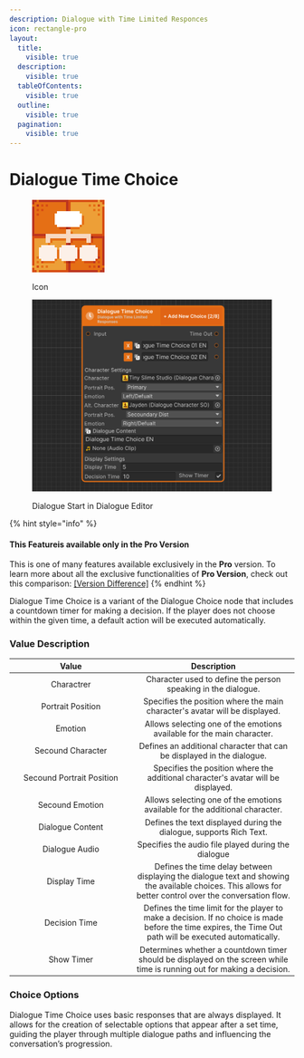 ```yaml
---
description: Dialogue with Time Limited Responces
icon: rectangle-pro
layout:
  title:
    visible: true
  description:
    visible: true
  tableOfContents:
    visible: true
  outline:
    visible: true
  pagination:
    visible: true
---
```


# Dialogue Time Choice

<div><figure><img src="../../.gitbook/assets/MT_Node_Timer_Gizmo.png" alt="" width="128"><figcaption><p>Icon</p></figcaption></figure> <figure><img src="../../.gitbook/assets/Graph_TimeChoice.png" alt="" width="563"><figcaption><p>Dialogue Start in Dialogue Editor</p></figcaption></figure></div>

{% hint style="info" %}
#### This Featureis available only in the **Pro Version**

This is one of many features available exclusively in the **Pro** version. To learn more about all the exclusive functionalities of **Pro Version**, check out this comparison: [\[Version Difference\]](../../getting-started/quickstart.md)
{% endhint %}

Dialogue Time Choice is a variant of the Dialogue Choice node that includes a countdown timer for making a decision. If the player does not choose within the given time, a default action will be executed automatically.

### Value Description

<table><thead><tr><th width="203" align="center">Value</th><th align="center">Description</th></tr></thead><tbody><tr><td align="center">Charactrer</td><td align="center">Character used to define the person speaking in the dialogue.</td></tr><tr><td align="center">Portrait Position</td><td align="center">Specifies the position where the main character's avatar will be displayed.</td></tr><tr><td align="center">Emotion</td><td align="center">Allows selecting one of the emotions available for the main character.</td></tr><tr><td align="center">Secound Character</td><td align="center">Defines an additional character that can be displayed in the dialogue.</td></tr><tr><td align="center">Secound Portrait Position</td><td align="center">Specifies the position where the additional character's avatar will be displayed.</td></tr><tr><td align="center">Secound Emotion</td><td align="center">Allows selecting one of the emotions available for the additional character.</td></tr><tr><td align="center">Dialogue Content</td><td align="center">Defines the text displayed during the dialogue, supports Rich Text.</td></tr><tr><td align="center">Dialogue Audio</td><td align="center">Specifies the audio file played during the dialogue</td></tr><tr><td align="center">Display Time</td><td align="center">Defines the time delay between displaying the dialogue text and showing the available choices. This allows for better control over the conversation flow.</td></tr><tr><td align="center">Decision Time</td><td align="center">Defines the time limit for the player to make a decision. If no choice is made before the time expires, the Time Out path will be executed automatically.</td></tr><tr><td align="center">Show Timer</td><td align="center">Determines whether a countdown timer should be displayed on the screen while time is running out for making a decision.</td></tr></tbody></table>

### Choice Options

Dialogue Time Choice uses basic responses that are always displayed. It allows for the creation of selectable options that appear after a set time, guiding the player through multiple dialogue paths and influencing the conversation’s progression.
